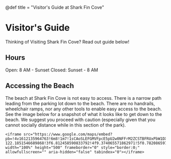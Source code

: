 @def title = "Visitor's Guide at Shark Fin Cove"

# Visitor's Guide

Thinking of Visiting Shark Fin Cove? Read out guide below!

## Hours

Open: 8 AM - Sunset
Closed: Sunset - 8 AM

## Accessing the Beach

The beach at Shark Fin Cove is not easy to access. There is a narrow path leading from the parking lot down to the beach. There are no handrails, wheelchair ramps, nor any other tools to enable easy access to the beach. See the image below for a snapshot of what it looks like to get down to the beach. We suggest you proceed with caution (especially given that you cannot socially distance while in this section of the park). 

~~~
<iframe src="https://www.google.com/maps/embed?pb=!4v1612135964763!6m8!1m7!1sCAoSLEFGMVFpcE5pU2w0NFFrM2ZCSTBFRUxPbW1DX0FuYnRseGxlZWlXWlhwNTNn!2m2!1d37.0046689737244!2d-122.1851546689868!3f6.812458590833792!4f9.374065571862971!5f0.7820865974627469" width="100%" height="500" frameborder="0" style="border:0;" allowfullscreen="" aria-hidden="false" tabindex="0"></iframe>
~~~
